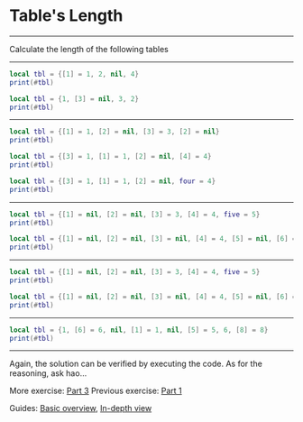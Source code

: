 # Table's Length

---

Calculate the length of the following tables

---

```lua
local tbl = {[1] = 1, 2, nil, 4}
print(#tbl)
```

```lua
local tbl = {1, [3] = nil, 3, 2}
print(#tbl)
```

---

```lua
local tbl = {[1] = 1, [2] = nil, [3] = 3, [2] = nil}
print(#tbl)
```

```lua
local tbl = {[3] = 1, [1] = 1, [2] = nil, [4] = 4}
print(#tbl)
```

```lua
local tbl = {[3] = 1, [1] = 1, [2] = nil, four = 4}
print(#tbl)
```

---

```lua
local tbl = {[1] = nil, [2] = nil, [3] = 3, [4] = 4, five = 5}
print(#tbl)
```

```lua
local tbl = {[1] = nil, [2] = nil, [3] = nil, [4] = 4, [5] = nil, [6] = nil, ["7"] = 7}
print(#tbl)
```

---

```lua
local tbl = {[1] = nil, [2] = nil, [3] = 3, [4] = 4, five = 5}
print(#tbl)
```

```lua
local tbl = {[1] = nil, [2] = nil, [3] = nil, [4] = 4, [5] = nil, [6] = nil, ["7"] = 7}
print(#tbl)
```

---

```lua
local tbl = {1, [6] = 6, nil, [1] = 1, nil, [5] = 5, 6, [8] = 8}
print(#tbl)
```

---

Again, the solution can be verified by executing the code. As for the reasoning, ask hao...

More exercise: [Part 3](LuauTableLengthExercise3.md)
Previous exercise: [Part 1](LuauTableLengthExercise1.md)

Guides: [Basic overview](../Guide/LuauTableLengthOverview.md), [In-depth view](../Guide/LuauTableLengthInDepth.md)

